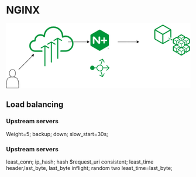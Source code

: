 # NGINX
 

![Image of Nginx](https://github.com/learnbyseven/NGINX/blob/master/Untitled%20Diagram.png)

## Load balancing 
### Upstream servers 
Weight=5;
backup;
down;
slow_start=30s;

### Upstream servers
least_conn;
ip_hash;
hash $request_uri consistent;
least_time header,last_byte, last_byte inflight;
random two least_time=last_byte;
